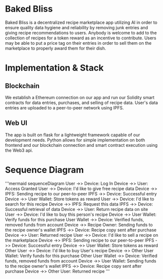 # Baked Bliss
Baked Bliss is a decentralized recipe marketplace app utilizing AI in order to ensure quality data hygiene and reliability by removing junk entries and giving recipe recommendations to users. Anybody is welcome to add to the collection of recipes for a token reward as an incentive to contribute. Users may be able to put a price tag on their entries in order to sell them on the marketplace to properly award them for their dish.

# Implementation & Stack
## Blockchain
We establish a Ethereum connection on our app and run our Solidity smart contracts for data entries, purchases, and selling of recipe data. User's data entries are uploaded to a peer-to-peer network using IPFS.
## Web UI
The app is built on flask for a lightweight framework capable of our development needs. Python allows for simple implementation on both frontend and our blockchain connection and smart contract execution using the Web3 api.

# Sequence Diagram
'''mermaid
sequenceDiagram
    User ->> Device: Log In
    Device ->> User: Access Granted
    User ->> Device: I'd like to give free recipe data
    Device ->> IPFS: Sending recipe to our peer-to-peer
    IPFS ->> Device: Successful entry
    Device ->> User Wallet: Store tokens as reward
    User ->> Device: I'd like to search for this recipe
    Device ->> IPFS: Request this data
    IPFS ->> Device: Successful retrieval of data
    Device ->> User: Return recipe data on site
    User ->> Device: I'd like to buy this person's recipe
    Device ->> User Wallet: Verify funds for this purchase
    User Wallet ->> Device: Verified funds, removed funds from account
    Device ->> Recipe Owner: Sending funds to the recipe owner's wallet
    IPFS ->> Device: Recipe copy sent after purchase
    Device ->> User: Returned recipe
    User ->> Device: I'd like to sell a recipe on the marketplace
    Device ->> IPFS: Sending recipe to our peer-to-peer
    IPFS ->> Device: Successful entry
    Device ->> User Wallet: Store tokens as reward
    Other User ->> Device: I'd like to buy User's recipe
    Device ->> Other User Wallet: Verify funds for this purchase
    Other User Wallet ->> Device: Verified funds, removed funds from account
    Device ->> User Wallet: Sending funds to the recipe owner's wallet
    IPFS ->> Device: Recipe copy sent after purchase
    Device ->> Other User: Returned recipe
'''
